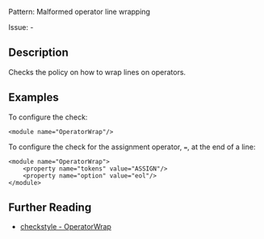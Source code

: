 Pattern: Malformed operator line wrapping 

Issue: -

## Description

Checks the policy on how to wrap lines on operators. 

## Examples

To configure the check: 
    
    
    <module name="OperatorWrap"/>
            

To configure the check for the assignment operator, `=`, at the end of a line: 
    
    
    <module name="OperatorWrap">
        <property name="tokens" value="ASSIGN"/>
        <property name="option" value="eol"/>
    </module>

## Further Reading

* [checkstyle - OperatorWrap](http://checkstyle.sourceforge.net/config_whitespace.html#OperatorWrap)